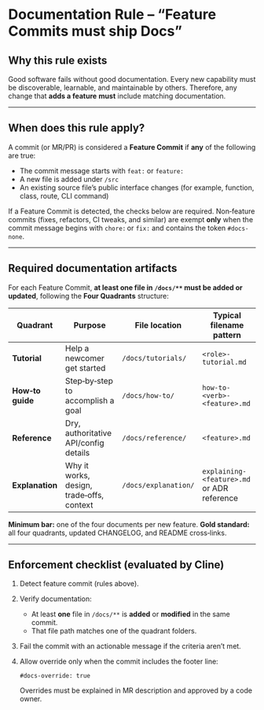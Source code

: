 # Documentation Rule – “Feature Commits must ship Docs”

## Why this rule exists
Good software fails without good documentation.
Every new capability must be discoverable, learnable, and maintainable by others.
Therefore, any change that **adds a feature** **must** include matching documentation.

---

## When does this rule apply?
A commit (or MR/PR) is considered a **Feature Commit** if **any** of the following are true:

- The commit message starts with `feat:` or `feature:`
- A new file is added under `/src`
- An existing source file’s public interface changes (for example, function, class, route, CLI command)

If a Feature Commit is detected, the checks below are required.
Non‑feature commits (fixes, refactors, CI tweaks, and similar) are exempt **only** when the commit message begins with `chore:` or `fix:` and contains the token `#docs-none`.

---

## Required documentation artifacts
For each Feature Commit, **at least one file in `/docs/**` must be added or updated**, following the **Four Quadrants** structure:

| Quadrant         | Purpose                                   | File location        | Typical filename pattern                   |
| ---------------- | ----------------------------------------- | -------------------- | ------------------------------------------ |
| **Tutorial**     | Help a newcomer get started               | `/docs/tutorials/`   | `<role>-tutorial.md`                       |
| **How‑to guide** | Step‑by‑step to accomplish a goal         | `/docs/how-to/`      | `how-to-<verb>-<feature>.md`               |
| **Reference**    | Dry, authoritative API/config details     | `/docs/reference/`   | `<feature>.md`                             |
| **Explanation**  | Why it works, design, trade‑offs, context | `/docs/explanation/` | `explaining-<feature>.md` or ADR reference |

**Minimum bar:** one of the four documents per new feature.
**Gold standard:** all four quadrants, updated CHANGELOG, and README cross‑links.

---

## Enforcement checklist (evaluated by Cline)
1. Detect feature commit (rules above).
2. Verify documentation:
   - At least **one** file in `/docs/**` is **added** or **modified** in the same commit.
   - That file path matches one of the quadrant folders.
3. Fail the commit with an actionable message if the criteria aren’t met.
4. Allow override only when the commit includes the footer line:

       #docs-override: true

   Overrides must be explained in MR description and approved by a code owner.
